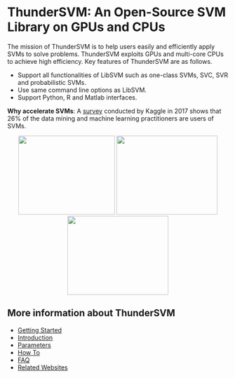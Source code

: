 ThunderSVM: An Open-Source SVM Library on GPUs and CPUs
======================================
The mission of ThunderSVM is to help users easily and efficiently apply SVMs to solve problems. ThunderSVM exploits GPUs and multi-core CPUs to achieve high efficiency. Key features of ThunderSVM are as follows.
* Support all functionalities of LibSVM such as one-class SVMs, SVC, SVR and probabilistic SVMs.
* Use same command line options as LibSVM.
* Support Python, R and Matlab interfaces.

**Why accelerate SVMs**: A [survey](https://www.kaggle.com/amberthomas/kaggle-2017-survey-results) conducted by Kaggle in 2017 shows that 26% of the data mining and machine learning practitioners are users of SVMs.

<div align="center">
<img src="https://github.com/zeyiwen/thundersvm/raw/master/docs/_static/logo.png" width="220" height="180" align=left/>
<img src="https://github.com/zeyiwen/thundersvm/raw/master/docs/_static/lang-logo.png" width="230" height="180" align=left/>
<img src="https://github.com/zeyiwen/thundersvm/raw/master/docs/_static/overall.png" width="230" height="180" align=left/>
</div>

## More information about ThunderSVM
* [Getting Started](get-started.md)
* [Introduction](intro.md)
* [Parameters](parameters.md)
* [How To](how-to.md)
* [FAQ](faq.md)
* [Related Websites](related-website.md)

